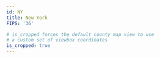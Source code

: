 ```yaml
---
id: NY
title: New York
FIPS: '36'

# is_cropped forces the default county map view to use
# a custom set of viewbox coordinates
is_cropped: true
---
```

